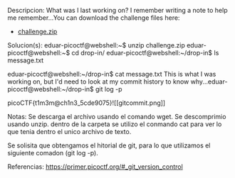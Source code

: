
Descripcion:
What was I last working on? I remember writing a note to help me remember...You can download the challenge files here:

- [challenge.zip](https://artifacts.picoctf.net/c_titan/67/challenge.zip)

Solucion(s):
eduar-picoctf@webshell:~$ unzip challenge.zip 
eduar-picoctf@webshell:~$ cd drop-in/
eduar-picoctf@webshell:~/drop-in$ ls
message.txt

eduar-picoctf@webshell:~/drop-in$ cat message.txt 
This is what I was working on, but I'd need to look at my commit history to know why...eduar-picoctf@webshell:~/drop-in$ git log -p

picoCTF{t1m3m@ch1n3_5cde9075}![[gitcommit.png]]



Notas:
Se descarga el archivo usando el comando wget.
Se descomprimio usando unzip.
dentro de la carpeta se utilizo el conmando cat para ver lo que tenia dentro el unico archivo de texto.

Se solisita que obtengamos el hitorial de git, para lo que utilizamos el siguiente comadon (git log -p).

Referencias:
https://primer.picoctf.org/#_git_version_control